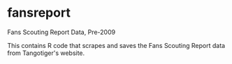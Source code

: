 # fansreport
Fans Scouting Report Data, Pre-2009

This contains R code that scrapes and saves the Fans Scouting Report data from Tangotiger's website. 
